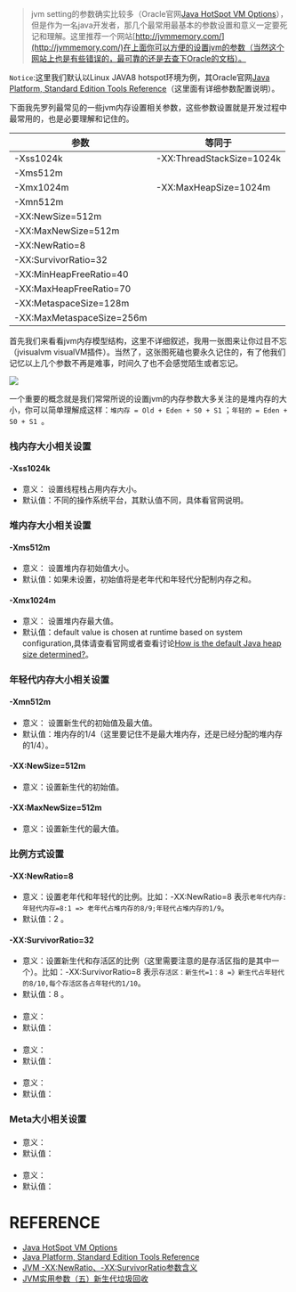 > jvm setting的参数确实比较多（Oracle官网[Java HotSpot VM Options](https://www.oracle.com/technetwork/articles/java/vmoptions-jsp-140102.html)），但是作为一名java开发者，那几个最常用最基本的参数设置和意义一定要死记和理解。这里推荐一个网站[http://jvmmemory.com/](http://jvmmemory.com/)在上面你可以方便的设置jvm的参数（当然这个网站上也是有些错误的，最可靠的还是去查下Oracle的文档）。

`Notice`:这里我们默认以Linux JAVA8 hotspot环境为例，其Oracle官网[Java Platform, Standard Edition Tools Reference](https://docs.oracle.com/javase/8/docs/technotes/tools/unix/java.html)（这里面有详细参数配置说明）。

下面我先罗列最常见的一些jvm内存设置相关参数，这些参数设置就是开发过程中最常用的，也是必要理解和记住的。

参数                        | 等同于
----                        | ---
-Xss1024k                   | -XX:ThreadStackSize=1024k
-Xms512m                    | 
-Xmx1024m                   | -XX:MaxHeapSize=1024m
-Xmn512m                    | 
-XX:NewSize=512m            | 
-XX:MaxNewSize=512m         |
-XX:NewRatio=8              |
-XX:SurvivorRatio=32        |
-XX:MinHeapFreeRatio=40     |
-XX:MaxHeapFreeRatio=70     |
-XX:MetaspaceSize=128m      |
-XX:MaxMetaspaceSize=256m   |



首先我们来看看jvm内存模型结构，这里不详细叙述，我用一张图来让你过目不忘（jvisualvm visualVM插件）。当然了，这张图死磕也要永久记住的，有了他我们记忆以上几个参数不再是难事，时间久了也不会感觉陌生或者忘记。

![](https://raw.githubusercontent.com/moxingwang/resource/master/image/jvm/java-8-hostspot-visualvm-0.png)

一个重要的概念就是我们常常所说的设置jvm的内存参数大多关注的是堆内存的大小，你可以简单理解成这样：`堆内存 = Old + Eden + S0 + S1` ；`年轻的 = Eden + S0 + S1 `。

### 栈内存大小相关设置
#### -Xss1024k
* 意义： 设置线程栈占用内存大小。
* 默认值：不同的操作系统平台，其默认值不同，具体看官网说明。

### 堆内存大小相关设置
#### -Xms512m
* 意义： 设置堆内存初始值大小。
* 默认值：如果未设置，初始值将是老年代和年轻代分配制内存之和。

#### -Xmx1024m
* 意义： 设置堆内存最大值。
* 默认值：default value is chosen at runtime based on system configuration,具体请查看官网或者查看讨论[How is the default Java heap size determined?](https://stackoverflow.com/questions/4667483/how-is-the-default-java-heap-size-determined)。

### 年轻代内存大小相关设置
#### -Xmn512m
* 意义： 设置新生代的初始值及最大值。
* 默认值：堆内存的1/4（这里要记住不是最大堆内存，还是已经分配的堆内存的1/4）。

#### -XX:NewSize=512m
* 意义：设置新生代的初始值。

#### -XX:MaxNewSize=512m
* 意义：设置新生代的最大值。

### 比例方式设置
#### -XX:NewRatio=8
* 意义：设置老年代和年轻代的比例。比如：-XX:NewRatio=8 表示`老年代内存:年轻代内存=8:1 => 老年代占堆内存的8/9;年轻代占堆内存的1/9`。
* 默认值：2 。

#### -XX:SurvivorRatio=32
* 意义：设置新生代和存活区的比例（这里需要注意的是存活区指的是其中一个）。比如：-XX:SurvivorRatio=8 表示`存活区：新生代=1：8 =》新生代占年轻代的8/10,每个存活区各占年轻代的1/10`。
* 默认值：8 。

#### 
* 意义：
* 默认值：

#### 
* 意义：
* 默认值：

#### 
* 意义：
* 默认值：

### Meta大小相关设置
#### 
* 意义：
* 默认值：

#### 
* 意义：
* 默认值：





# REFERENCE
* [Java HotSpot VM Options](https://www.oracle.com/technetwork/articles/java/vmoptions-jsp-140102.html)
* [Java Platform, Standard Edition Tools Reference](https://docs.oracle.com/javase/8/docs/technotes/tools/unix/java.html)
* [JVM -XX:NewRatio、-XX:SurvivorRatio参数含义](https://blog.csdn.net/mn960mn/article/details/46641111)
* [JVM实用参数（五）新生代垃圾回收](http://ifeve.com/useful-jvm-flags-part-5-young-generation-garbage-collection/)